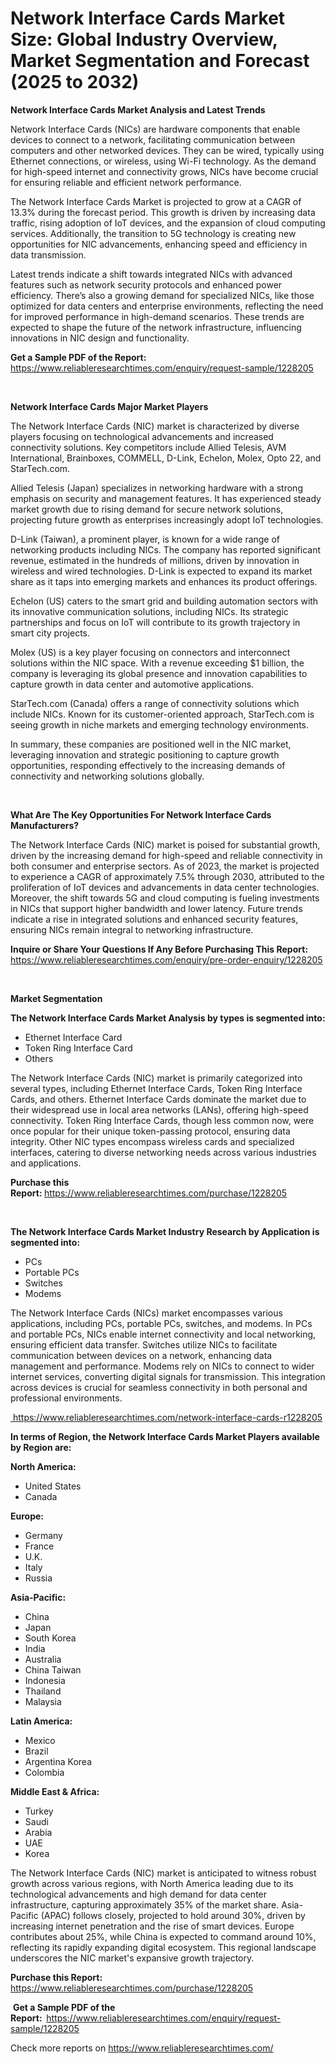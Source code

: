 <p><h1>Network Interface Cards Market Size: Global Industry Overview, Market Segmentation and Forecast (2025 to 2032)</h1></p><p><strong>Network Interface Cards Market Analysis and Latest Trends</strong></p>
<p><p>Network Interface Cards (NICs) are hardware components that enable devices to connect to a network, facilitating communication between computers and other networked devices. They can be wired, typically using Ethernet connections, or wireless, using Wi-Fi technology. As the demand for high-speed internet and connectivity grows, NICs have become crucial for ensuring reliable and efficient network performance.</p><p>The Network Interface Cards Market is projected to grow at a CAGR of 13.3% during the forecast period. This growth is driven by increasing data traffic, rising adoption of IoT devices, and the expansion of cloud computing services. Additionally, the transition to 5G technology is creating new opportunities for NIC advancements, enhancing speed and efficiency in data transmission.</p><p>Latest trends indicate a shift towards integrated NICs with advanced features such as network security protocols and enhanced power efficiency. There’s also a growing demand for specialized NICs, like those optimized for data centers and enterprise environments, reflecting the need for improved performance in high-demand scenarios. These trends are expected to shape the future of the network infrastructure, influencing innovations in NIC design and functionality.</p></p>
<p><strong>Get a Sample PDF of the Report:&nbsp;</strong> <a href="https://www.reliableresearchtimes.com/enquiry/request-sample/1228205?utm_campaign=2997&utm_medium=2&utm_source=Github&utm_content=ia&utm_term=06042025&utm_id=network-interface-cards">https://www.reliableresearchtimes.com/enquiry/request-sample/1228205</a></p>
<p>&nbsp;</p>
<p><strong>Network Interface Cards Major Market Players</strong></p>
<p><p>The Network Interface Cards (NIC) market is characterized by diverse players focusing on technological advancements and increased connectivity solutions. Key competitors include Allied Telesis, AVM International, Brainboxes, COMMELL, D-Link, Echelon, Molex, Opto 22, and StarTech.com.</p><p>Allied Telesis (Japan) specializes in networking hardware with a strong emphasis on security and management features. It has experienced steady market growth due to rising demand for secure network solutions, projecting future growth as enterprises increasingly adopt IoT technologies.</p><p>D-Link (Taiwan), a prominent player, is known for a wide range of networking products including NICs. The company has reported significant revenue, estimated in the hundreds of millions, driven by innovation in wireless and wired technologies. D-Link is expected to expand its market share as it taps into emerging markets and enhances its product offerings.</p><p>Echelon (US) caters to the smart grid and building automation sectors with its innovative communication solutions, including NICs. Its strategic partnerships and focus on IoT will contribute to its growth trajectory in smart city projects.</p><p>Molex (US) is a key player focusing on connectors and interconnect solutions within the NIC space. With a revenue exceeding $1 billion, the company is leveraging its global presence and innovation capabilities to capture growth in data center and automotive applications.</p><p>StarTech.com (Canada) offers a range of connectivity solutions which include NICs. Known for its customer-oriented approach, StarTech.com is seeing growth in niche markets and emerging technology environments.</p><p>In summary, these companies are positioned well in the NIC market, leveraging innovation and strategic positioning to capture growth opportunities, responding effectively to the increasing demands of connectivity and networking solutions globally.</p></p>
<p>&nbsp;</p>
<p><strong>What Are The Key Opportunities For Network Interface Cards Manufacturers?</strong></p>
<p><p>The Network Interface Cards (NIC) market is poised for substantial growth, driven by the increasing demand for high-speed and reliable connectivity in both consumer and enterprise sectors. As of 2023, the market is projected to experience a CAGR of approximately 7.5% through 2030, attributed to the proliferation of IoT devices and advancements in data center technologies. Moreover, the shift towards 5G and cloud computing is fueling investments in NICs that support higher bandwidth and lower latency. Future trends indicate a rise in integrated solutions and enhanced security features, ensuring NICs remain integral to networking infrastructure.</p></p>
<p><strong>Inquire or Share Your Questions If Any Before Purchasing This Report:</strong> <a href="https://www.reliableresearchtimes.com/enquiry/pre-order-enquiry/1228205?utm_campaign=2997&utm_medium=2&utm_source=Github&utm_content=ia&utm_term=06042025&utm_id=network-interface-cards">https://www.reliableresearchtimes.com/enquiry/pre-order-enquiry/1228205</a></p>
<p>&nbsp;</p>
<p><strong>Market Segmentation</strong></p>
<p><strong>The Network Interface Cards Market Analysis by types is segmented into:</strong></p>
<p><ul><li>Ethernet Interface Card</li><li>Token Ring Interface Card</li><li>Others</li></ul></p>
<p><p>The Network Interface Cards (NIC) market is primarily categorized into several types, including Ethernet Interface Cards, Token Ring Interface Cards, and others. Ethernet Interface Cards dominate the market due to their widespread use in local area networks (LANs), offering high-speed connectivity. Token Ring Interface Cards, though less common now, were once popular for their unique token-passing protocol, ensuring data integrity. Other NIC types encompass wireless cards and specialized interfaces, catering to diverse networking needs across various industries and applications.</p></p>
<p><strong>Purchase this Report:&nbsp;</strong><a href="https://www.reliableresearchtimes.com/purchase/1228205?utm_campaign=2997&utm_medium=2&utm_source=Github&utm_content=ia&utm_term=06042025&utm_id=network-interface-cards">https://www.reliableresearchtimes.com/purchase/1228205</a></p>
<p>&nbsp;</p>
<p><strong>The Network Interface Cards Market Industry Research by Application is segmented into:</strong></p>
<p><ul><li>PCs</li><li>Portable PCs</li><li>Switches</li><li>Modems</li></ul></p>
<p><p>The Network Interface Cards (NICs) market encompasses various applications, including PCs, portable PCs, switches, and modems. In PCs and portable PCs, NICs enable internet connectivity and local networking, ensuring efficient data transfer. Switches utilize NICs to facilitate communication between devices on a network, enhancing data management and performance. Modems rely on NICs to connect to wider internet services, converting digital signals for transmission. This integration across devices is crucial for seamless connectivity in both personal and professional environments.</p></p>
<p><a href="https://www.reliableresearchtimes.com/network-interface-cards-r1228205?utm_campaign=2997&utm_medium=2&utm_source=Github&utm_content=ia&utm_term=06042025&utm_id=network-interface-cards">&nbsp;https://www.reliableresearchtimes.com/network-interface-cards-r1228205</a></p>
<p><strong>In terms of Region, the Network Interface Cards Market Players available by Region are:</strong></p>
<p>
    <p> <strong> North America: </strong>
        <ul>
            <li>United States</li>
            <li>Canada</li>
        </ul>
        </p> 
    <p> <strong> Europe: </strong>
        <ul>
            <li>Germany</li>
            <li>France</li>
            <li>U.K.</li>
            <li>Italy</li>
            <li>Russia</li>
        </ul>
        </p> 
    <p> <strong> Asia-Pacific: </strong>
        <ul>
            <li>China</li>
            <li>Japan</li>
            <li>South Korea</li>
            <li>India</li>
            <li>Australia</li>
            <li>China Taiwan</li>
            <li>Indonesia</li>
            <li>Thailand</li>
            <li>Malaysia</li>
        </ul>
        </p> 
    <p> <strong> Latin America: </strong>
        <ul>
            <li>Mexico</li>
            <li>Brazil</li>
            <li>Argentina Korea</li>
            <li>Colombia</li>
        </ul>
        </p> 
    <p> <strong> Middle East & Africa: </strong>
        <ul>
            <li>Turkey</li>
            <li>Saudi</li>
            <li>Arabia</li>
            <li>UAE</li>
            <li>Korea</li>
        </ul>
    </p>
    </p>
<p><p>The Network Interface Cards (NIC) market is anticipated to witness robust growth across various regions, with North America leading due to its technological advancements and high demand for data center infrastructure, capturing approximately 35% of the market share. Asia-Pacific (APAC) follows closely, projected to hold around 30%, driven by increasing internet penetration and the rise of smart devices. Europe contributes about 25%, while China is expected to command around 10%, reflecting its rapidly expanding digital ecosystem. This regional landscape underscores the NIC market's expansive growth trajectory.</p></p>
<p><strong>Purchase this Report: </strong><a href="https://www.reliableresearchtimes.com/purchase/1228205?utm_campaign=2997&utm_medium=2&utm_source=Github&utm_content=ia&utm_term=06042025&utm_id=network-interface-cards">https://www.reliableresearchtimes.com/purchase/1228205</a></p>
<p>&nbsp;<strong>Get a Sample PDF of the Report:&nbsp;&nbsp;</strong><a href="https://www.reliableresearchtimes.com/enquiry/request-sample/1228205?utm_campaign=2997&utm_medium=2&utm_source=Github&utm_content=ia&utm_term=06042025&utm_id=network-interface-cards">https://www.reliableresearchtimes.com/enquiry/request-sample/1228205</a></p>
<p><strong></strong></p>
<p>Check more reports on <a href="https://www.reliableresearchtimes.com/?utm_campaign=2997&utm_medium=2&utm_source=Github&utm_content=ia&utm_term=06042025&utm_id=network-interface-cards">https://www.reliableresearchtimes.com/</a></p>
